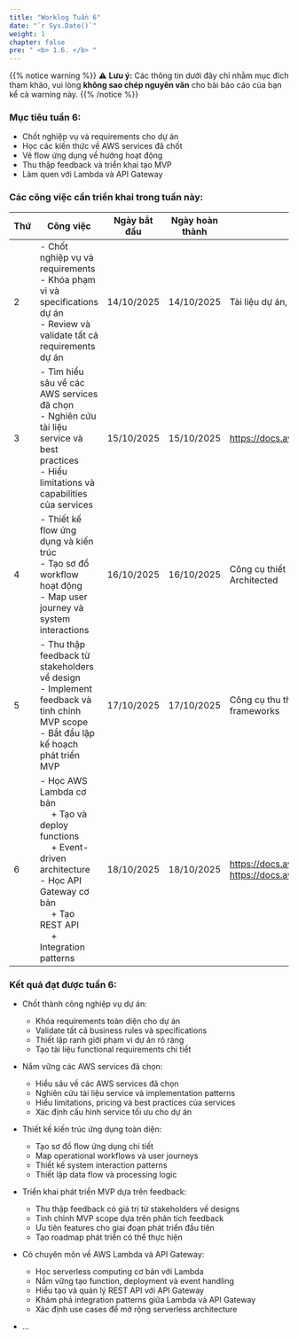 ```yaml
---
title: "Worklog Tuần 6"
date: "`r Sys.Date()`"
weight: 1
chapter: false
pre: " <b> 1.6. </b> "
---
```

{{% notice warning %}}
⚠️ **Lưu ý:** Các thông tin dưới đây chỉ nhằm mục đích tham khảo, vui lòng **không sao chép nguyên văn** cho bài báo cáo của bạn kể cả warning này.
{{% /notice %}}


### Mục tiêu tuần 6:

* Chốt nghiệp vụ và requirements cho dự án
* Học các kiến thức về AWS services đã chốt
* Vẽ flow ứng dụng về hướng hoạt động
* Thu thập feedback và triển khai tạo MVP
* Làm quen với Lambda và API Gateway

### Các công việc cần triển khai trong tuần này:
| Thứ | Công việc                                                                                                                                                                                   | Ngày bắt đầu | Ngày hoàn thành | Nguồn tài liệu                            |
| --- | ------------------------------------------------------------------------------------------------------------------------------------------------------------------------------------------- | ------------ | --------------- | ----------------------------------------- |
| 2   | - Chốt nghiệp vụ và requirements <br> - Khóa phạm vi và specifications dự án <br> - Review và validate tất cả requirements dự án                                                          | 14/10/2025   | 14/10/2025      | Tài liệu dự án, template requirements |
| 3   | - Tìm hiểu sâu về các AWS services đã chọn <br> - Nghiên cứu tài liệu service và best practices <br> - Hiểu limitations và capabilities của services                                      | 15/10/2025   | 15/10/2025      | <https://docs.aws.amazon.com/> |
| 4   | - Thiết kế flow ứng dụng và kiến trúc <br> - Tạo sơ đồ workflow hoạt động <br> - Map user journey và system interactions                                                                   | 16/10/2025   | 16/10/2025      | Công cụ thiết kế kiến trúc, AWS Well-Architected |
| 5   | - Thu thập feedback từ stakeholders về design <br> - Implement feedback và tinh chỉnh MVP scope <br> - Bắt đầu lập kế hoạch phát triển MVP                                                | 17/10/2025   | 17/10/2025      | Công cụ thu thập feedback, MVP frameworks |
| 6   | - Học AWS Lambda cơ bản <br>&emsp; + Tạo và deploy functions <br>&emsp; + Event-driven architecture <br> - Học API Gateway cơ bản <br>&emsp; + Tạo REST API <br>&emsp; + Integration patterns | 18/10/2025   | 18/10/2025      | <https://docs.aws.amazon.com/lambda/>, <https://docs.aws.amazon.com/apigateway/> |


### Kết quả đạt được tuần 6:

* Chốt thành công nghiệp vụ dự án:
  * Khóa requirements toàn diện cho dự án
  * Validate tất cả business rules và specifications
  * Thiết lập ranh giới phạm vi dự án rõ ràng
  * Tạo tài liệu functional requirements chi tiết

* Nắm vững các AWS services đã chọn:
  * Hiểu sâu về các AWS services đã chọn
  * Nghiên cứu tài liệu service và implementation patterns
  * Hiểu limitations, pricing và best practices của services
  * Xác định cấu hình service tối ưu cho dự án

* Thiết kế kiến trúc ứng dụng toàn diện:
  * Tạo sơ đồ flow ứng dụng chi tiết
  * Map operational workflows và user journeys
  * Thiết kế system interaction patterns
  * Thiết lập data flow và processing logic

* Triển khai phát triển MVP dựa trên feedback:
  * Thu thập feedback có giá trị từ stakeholders về designs
  * Tinh chỉnh MVP scope dựa trên phân tích feedback
  * Ưu tiên features cho giai đoạn phát triển đầu tiên
  * Tạo roadmap phát triển có thể thực hiện

* Có chuyên môn về AWS Lambda và API Gateway:
  * Học serverless computing cơ bản với Lambda
  * Nắm vững tạo function, deployment và event handling
  * Hiểu tạo và quản lý REST API với API Gateway
  * Khám phá integration patterns giữa Lambda và API Gateway
  * Xác định use cases để mở rộng serverless architecture

* ...


